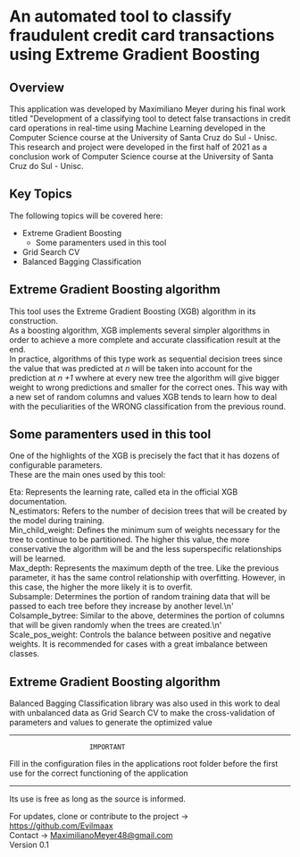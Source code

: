 # An automated tool to classify fraudulent credit card transactions using Extreme Gradient Boosting

## Overview

This application was developed by Maximiliano Meyer during his final work titled "Development of a classifying tool to detect false transactions in credit card operations 
in real-time using Machine Learning developed in the Computer Science course at the University of Santa Cruz do Sul - Unisc.<br>
This research and project were developed in the first half of 2021 as a conclusion work of Computer Science course at the University of Santa Cruz do Sul - Unisc.<br>

## Key Topics
The following topics will be covered here:
* Extreme Gradient Boosting
  * Some paramenters used in this tool
* Grid Search CV
* Balanced Bagging Classification

## Extreme Gradient Boosting algorithm

This tool uses the Extreme Gradient Boosting (XGB) algorithm in its construction.<br>
As a boosting algorithm, XGB implements several simpler algorithms in order to achieve a more complete and accurate classification result at the end.<br>
In practice, algorithms of this type work as sequential decision trees since the value that was predicted at <i> n </i> will be taken into account for the prediction at <i> n +1</i> wwhere at every new tree the algorithm will give bigger weight to wrong predictions and smaller for the correct ones. This way with a new set of random columns and values XGB tends to learn how to deal with the peculiarities of the WRONG classification from the previous round.

## Some paramenters used in this tool

One of the highlights of the XGB is precisely the fact that it has dozens of configurable parameters.<br>
These are the main ones used by this tool:

Eta: Represents the learning rate, called eta in the official XGB documentation.<br>
N_estimators: Refers to the number of decision trees that will be created by the model during training.<br>
Min_child_weight: Defines the minimum sum of weights necessary for the tree to continue to be partitioned. The higher this value, the more conservative the algorithm will be and the less superspecific relationships will be learned.<br>
Max_depth: Represents the maximum depth of the tree. Like the previous parameter, it has the same control relationship with overfitting. However, in this case, the higher the more likely it is to overfit.<br>
Subsample: Determines the portion of random training data that will be passed to each tree before they increase by another level.\n'
Colsample_bytree: Similar to the above, determines the portion of columns that will be given randomly when the trees are created.\n'
Scale_pos_weight: Controls the balance between positive and negative weights. It is recommended for cases with a great imbalance between classes.


## Extreme Gradient Boosting algorithm

Balanced Bagging Classification library was also used in this work to deal with unbalanced data as Grid Search CV to make the cross-validation of parameters and values to generate the optimized value



*******************************************************
                        IMPORTANT
                        
Fill in the configuration files in the applications root folder before the first use
for the correct functioning of the application
*******************************************************


Its use is free as long as the source is informed.


For updates, clone or contribute to the project -> https://github.com/Evilmaax<br>
Contact -> MaximilianoMeyer48@gmail.com<br>
Version 0.1
